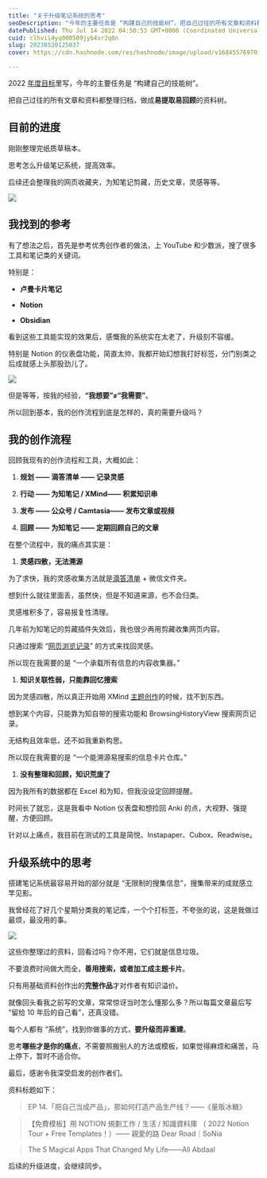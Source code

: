 ```yaml
---
title: "关于升级笔记系统的思考"
seoDescription: "今年的主要任务是 “构建自己的技能树”。把自己过往的所有文章和资料都整理归档，做成易提取易回顾的资料树。"
datePublished: Thu Jul 14 2022 04:50:53 GMT+0000 (Coordinated Universal Time)
cuid: clhvii4yq000509jyb4xr2q8n
slug: 20230520125037
cover: https://cdn.hashnode.com/res/hashnode/image/upload/v1684557697012/596815cb-3a89-4daa-a5b4-94d5cf13c8b5.jpeg

---
```


2022 [年度目标](http://mp.weixin.qq.com/s?__biz=MzI3MzU5MDA1OQ==&mid=2247486617&idx=1&sn=df6ecbc0c3ede02ef2ace7aaa589ef89&chksm=eb21bedddc5637cb43af2529729e17e40d765c7e5c1c2bfa0813a8bdfa232d38ead5f4505a05&scene=21#wechat_redirect)里写，今年的主要任务是 “构建自己的技能树”。

把自己过往的所有文章和资料都整理归档，做成**易提取易回顾**的资料树。

## **目前的进度**

刚刚整理完纸质草稿本。

思考怎么升级笔记系统，提高效率。

后续还会整理我的网页收藏夹，为知笔记剪藏，历史文章，灵感等等。

![](https://cdn.hashnode.com/res/hashnode/image/upload/v1684557728604/27e3587b-0547-486c-8579-719eeb7c4029.jpeg)

## **我找到的参考**

有了想法之后，首先是参考优秀创作者的做法，上 YouTube 和少数派，搜了很多工具和笔记类的关键词。

特别是：

* **卢曼卡片笔记**
    
* **Notion**
    
* **Obsidian**
    

看到这些工具能实现的效果后，感慨我的系统实在太老了，升级刻不容缓。

特别是 Notion 的仪表盘功能，简直太帅，我都开始幻想我打好标签，分门别类之后成就感上头那股劲儿了。

![](https://cdn.hashnode.com/res/hashnode/image/upload/v1684557692431/d3b2c54a-f25e-4273-8067-3ea022fcc227.png)

但是等等，按我的经验，**“我想要”≠“我需要”**。

所以回到基本，我的创作流程到底是怎样的，真的需要升级吗？

## **我的创作流程**

回顾我现有的创作流程和工具，大概如此：

1. **规划 —— 滴答清单 —— 记录灵感**
    
2. **行动 —— 为知笔记 / XMind—— 积累知识串**
    
3. **发布 —— 公众号 / Camtasia—— 发布文章或视频**
    
4. **回顾 —— 为知笔记 —— 定期回顾自己的文章**
    

在整个流程中，我的痛点其实是：

1. **灵感四散，无法溯源**
    

为了求快，我的灵感收集方法就是[滴答清单](http://mp.weixin.qq.com/s?__biz=MzI3MzU5MDA1OQ==&mid=2247485514&idx=1&sn=025245fbf1040fce89e8043c7740de3c&chksm=eb21ba0edc563318314fa23422b459d43810f0572f5446a077723c0a53e1ecc951b617ac199e&scene=21#wechat_redirect) + 微信文件夹。

想到什么就往里面丢，虽然快，但是不知道来源，也不会归类。

灵感堆积多了，容易报复性清理。

几年前为知笔记的剪藏插件失效后，我也很少再用剪藏收集网页内容。

只通过搜索 “[网页浏览记录](http://mp.weixin.qq.com/s?__biz=MzI3MzU5MDA1OQ==&mid=2247484675&idx=1&sn=5da93eba9aefd0c6a41f9267d1a61706&chksm=eb21b747dc563e515682df6ad9e8cfa487c5bc98324681abb54145e55273e09e1bdbdd87be36&scene=21#wechat_redirect)” 的方式来找回灵感。

所以现在我需要的是 “一个承载所有信息的内容收集器。”

1. **知识关联性弱，只能靠回忆搜索**
    

因为灵感四散，所以真正开始用 XMind [主题创作](http://mp.weixin.qq.com/s?__biz=MzI3MzU5MDA1OQ==&mid=2247485441&idx=1&sn=ad697400bb92974865715c820d8965a3&chksm=eb21ba45dc563353c9f84d657424dc6fb6d7f5610e63b62b79408dfa2654f7f789f483f35c09&scene=21#wechat_redirect)的时候，找不到东西。

想到某个内容，只能靠为知自带的搜索功能和 BrowsingHistoryView 搜索网页记录。

无结构且效率低，还不如我重新构思。

所以现在我需要的是 “一个能溯源易搜索的信息卡片仓库。”

1. **没有整理和回顾，知识荒废了**
    

因为我所有的数据都在 Excel 和为知，但我没设定回顾提醒。

时间长了就忘，这是我看中 Notion 仪表盘和想捡回 Anki 的点，大视野、强提醒，方便回顾。

针对以上痛点，我目前在测试的工具是简悦、Instapaper、Cubox、Readwise。

## **升级系统中的思考**

搭建笔记系统最容易开始的部分就是 “无限制的搜集信息”，搜集带来的成就感立竿见影。

我曾经花了好几个星期分类我的笔记库，一个个打标签，不夸张的说，这是我做过最烦，最没用的事。

![](https://cdn.hashnode.com/res/hashnode/image/upload/v1684557752236/f7b11c4b-824e-4b2c-bba1-5d5641f6c4fe.png)

这些你整理过的资料，回看过吗？你不用，它们就是信息垃圾。

不要浪费时间做大而全，**善用搜索，或者加工成主题卡片**。

只有用基础资料创作出的**完整作品**才对作者有知识溢价。

就像回头看我之前写的文章，常常惊讶当时怎么懂那么多？所以每篇文章最后写 “留给 10 年后的自己看”，还真没错。

每个人都有 “系统”，找到你做事的方式，**要升级而非重建**。

思考**哪些才是你的痛点**，不需要照搬别人的方法或模板，如果觉得麻烦和痛苦，马上停下，暂时不适合你。

最后，感谢令我深受启发的创作者们。

资料标题如下：

> EP 14.「把自己当成产品」，那如何打造产品生产线？——《量贩冰糖》

> 【免費模板】用 NOTION 規劃工作 / 生活 / 知識資料庫 （ 2022 Notion Tour + Free Templates！）—— 親愛的路 Dear Road｜SoNia

> The 5 Magical Apps That Changed My Life——Ali Abdaal

后续的升级进度，会继续同步。